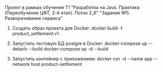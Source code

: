 Проект в рамках обучения T1 "Разработка на Java. Практика (Переобучение ЦФТ, 2-й этап). Поток 2_6"
"Задание №5. Разворачивание сервиса"


1. Создать образ проекта для Docker:
docker build -t product_settlement:v1 .

2. Запустить тестовую БД postgre в Docker:
docker-compose up --detach --build
docker-compose up -d --build

3. Запустить контейнер с приложением:
   docker run -d --name app --network host product-settlement



